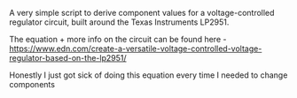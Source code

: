 A very simple script to derive component values for a voltage-controlled regulator circuit, built around the Texas Instruments LP2951.

The equation + more info on the circuit can be found here - https://www.edn.com/create-a-versatile-voltage-controlled-voltage-regulator-based-on-the-lp2951/

Honestly I just got sick of doing this equation every time I needed to change components
